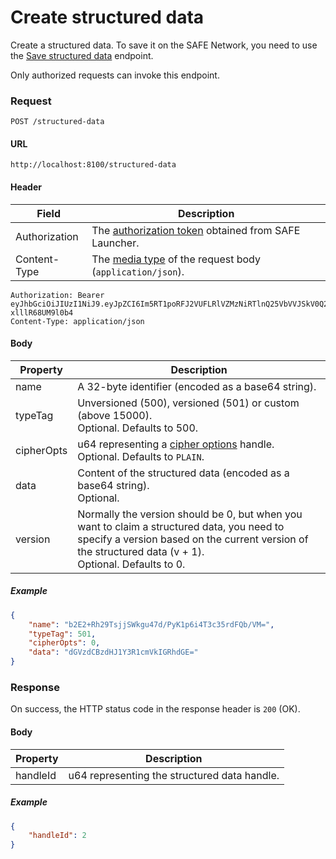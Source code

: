 # Create structured data

Create a structured data. To save it on the SAFE Network, you need to use the [Save structured data](save-structured-data.md) endpoint.

Only authorized requests can invoke this endpoint.

### Request

```
POST /structured-data
```

#### URL

```
http://localhost:8100/structured-data
```

#### Header

| Field | Description |
| --- | --- |
| Authorization | The [authorization token](/auth) obtained from SAFE Launcher. |
| Content-Type | The [media type](https://www.iana.org/assignments/media-types/media-types.xhtml) of the request body (`application/json`). |

```
Authorization: Bearer eyJhbGciOiJIUzI1NiJ9.eyJpZCI6Im5RT1poRFJ2VUFLRlVZMzNiRTlnQ25VbVVJSkV0Q2lmYk4zYjE1dXZ2TlU9In0.OTKcHQ9VUKYzBXH_MqeWR4UcHFJV-xlllR68UM9l0b4
Content-Type: application/json
```

#### Body

| Property | Description |
| --- | --- |
| name | A 32-byte identifier (encoded as a base64 string). |
| typeTag | Unversioned (500), versioned (501) or custom (above 15000).<br>Optional. Defaults to 500. |
| cipherOpts | u64 representing a [cipher options](/low-level-api/cipher-options) handle.<br>Optional. Defaults to `PLAIN`. |
| data | Content of the structured data (encoded as a base64 string).<br>Optional. |
| version | Normally the version should be 0, but when you want to claim a structured data, you need to specify a version based on the current version of the structured data (v + 1).<br>Optional. Defaults to 0. |

##### Example

```json
{
	"name": "b2E2+Rh29TsjjSWkgu47d/PyK1p6i4T3c35rdFQb/VM=",
	"typeTag": 501,
	"cipherOpts": 0,
	"data": "dGVzdCBzdHJ1Y3R1cmVkIGRhdGE="
}
```

### Response

On success, the HTTP status code in the response header is `200` (OK).

#### Body

| Property | Description |
| --- | --- |
| handleId | u64 representing the structured data handle. |

##### Example

```json
{
	"handleId": 2
}
```
